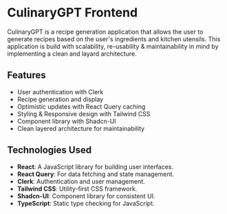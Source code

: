 # CulinaryGPT Frontend

CulinaryGPT is a recipe generation application that allows the user to generate recipes based on the user's ingredients and kitchen utensils. This application is build with scalability, re-usability & maintainability in mind by implementing a clean and layard architecture.

## Features

- User authentication with Clerk
- Recipe generation and display
- Optimistic updates with React Query caching
- Styling & Responsive design with Tailwind CSS
- Component library with Shadcn-UI
- Clean layered architecture for maintainability

## Technologies Used

- **React**: A JavaScript library for building user interfaces.
- **React Query**: For data fetching and state management.
- **Clerk**: Authentication and user management.
- **Tailwind CSS**: Utility-first CSS framework.
- **Shadcn-UI**: Component library for consistent UI.
- **TypeScript**: Static type checking for JavaScript.
